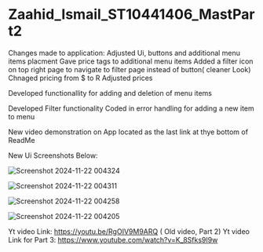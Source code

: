 # Zaahid_Ismail_ST10441406_MastPart2
Changes made to application:
Adjusted Ui, buttons and additional menu items placment
Gave price tags to additional menu items
Added a filter icon on top right page to navigate to filter page instead of button( cleaner Look)
Chnaged pricing from $ to R
Adjusted prices

 Developed functionallity for adding and deletion of  menu items

 Developed Filter functionality
 Coded in error handling for adding a new item to menu

 New video demonstration on App located as the last link at thye bottom of ReadMe

 New Ui Screenshots Below:
 
 ![Screenshot 2024-11-22 004324](https://github.com/user-attachments/assets/418130c4-0171-4d74-8b73-552d86fd5279)


![Screenshot 2024-11-22 004311](https://github.com/user-attachments/assets/6cf2ab95-98cb-4798-92be-2c5682b1d289)


![Screenshot 2024-11-22 004258](https://github.com/user-attachments/assets/0b3ed8ab-cb4f-4dfe-ae88-84c38b9833bc)


![Screenshot 2024-11-22 004205](https://github.com/user-attachments/assets/177c034e-2959-4f83-b8e8-ce234eabbe1a)















Yt video Link: https://youtu.be/RgOIV9M9ARQ   ( Old video, Part 2)
Yt video Link for Part 3: https://www.youtube.com/watch?v=K_8Sfks9I9w
